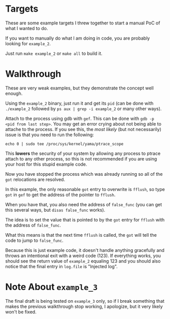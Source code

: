 # Targets

These are some example targets I threw together to start a manual PoC of what I wanted to do.

If you want to manually do what I am doing in code, you are probably looking for `example_2`.

Just run `make example_2` or `make all` to build it.

# Walkthrough

These are very weak examples, but they demonstrate the concept well enough.

Using the `example_2` binary, just run it and get its `pid` (can be done with `./example_2` followed by `ps aux | grep -i example_2` or many other ways).

Attach to the process using gdb with `gef`. This can be done with `gdb -p <pid from last step>`. You may get an error crying about not being able to attache to the process. If you see this, the *most likely* (but not necessarily) issue is that you need to run the following:

```
echo 0 | sudo tee /proc/sys/kernel/yama/ptrace_scope
```

This **lowers** the security of your system by allowing any process to ptrace attach to any other process, so this is not recommended if you are using your host for this stupid example code.

Now you have stopped the process which was already running so all of the `got` relocations are resolved. 

In this example, the only reasonable `got` entry to overwrite is `fflush`, so type `got` in `gef` to get the address of the pointer to `fflush`.

When you have that, you also need the address of `false_func` (you can get this several ways, but `disas false_func` works).

The idea is to set the value that is pointed to by the `got` entry for `fflush` with the address of `false_func`. 

What this means is that the next time `fflush` is called, the `got` will tell the code to jump to `false_func`.

Because this is just example code, it doesn't handle anything gracefully and throws an intentional exit with a weird code (123). If everything works, you should see the return value of `example_2` equaling 123 and you should also notice that the final entry in `log.file` is "Injected log".

# Note About `example_3`

The final draft is being tested on `example_3` only, so if I break something that makes the previous walkthrough stop working, I apologize, but it very likely won't be fixed. 
